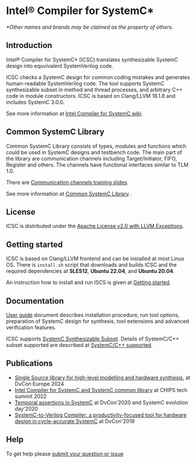 # Intel&reg; Compiler for SystemC* 

*\*Other names and brands may be claimed as the property of others.*

## Introduction

Intel&reg; Compiler for SystemC* (ICSC) translates synthesizable SystemC design into equvivalent SystemVerilog code.

ICSC checks a SystemC design for common coding mistakes and generates human-readable SystemVerilog code. The tool supports SystemC synthesizable subset in method and thread processes, and arbitrary C++ code in module constructors. ICSC is based on Clang/LLVM 18.1.8 and includes SystemC 3.0.0.

See more information at [Intel Compiler for SystemC wiki](https://github.com/intel/systemc-compiler/wiki).

## Common SystemC Library

Common SystemC Library consists of types, modules and functions which could be used in SystemC designs and testbench code. The main part of the library are communication channels including Target/Initiator, FIFO, Register and others. The channels have functional interfaces similar to TLM 1.0.

There are [Communication channels training slides](https://github.com/intel/systemc-compiler/blob/main/doc/papers/single_source_training.pdf).

See more information at [Common SystemC Library](https://github.com/intel/systemc-compiler/wiki/Common-SystemC-Library) .

## License

ICSC is distributed under the [Apache License v2.0 with LLVM Exceptions](https://github.com/intel/systemc-compiler/blob/main/LICENSE.txt).

## Getting started

ICSC is based on Clang/LLVM frontend and can be installed at most Linux OS. There is ```install.sh``` script that downloads and builds ICSC and the required dependencies at **SLES12**, **Ubuntu 22.04**, and **Ubuntu 20.04**.

An instruction how to install and run ISCS is given at [Getting started](https://github.com/intel/systemc-compiler/wiki/Getting-started). 

## Documentation 

[User guide](https://github.com/intel/systemc-compiler/blob/main/doc/ug.pdf) document describes installation procedure, run tool options, preparation of SystemC design for synthesis, tool extensions and advanced verification features.

ICSC supports [SystemC Synthesizable Subset](https://www.accellera.org/images/downloads/drafts-review/SystemC_Synthesis_Subset_Draft_1_4.pdf). Details of SystemC/C++ subset supported are described at [SystemC/C++ supported](https://github.com/intel/systemc-compiler/wiki/SystemC--supported).

## Publications

* [Single Source library for high-level modelling and hardware synthesis](https://github.com/intel/systemc-compiler/blob/main/doc/papers/preprint_single_source_2024.pdf), at DvCon Europe 2024
* [Intel Compiler for SystemC and SystemC common library](https://github.com/intel/systemc-compiler/blob/main/doc/papers/common_library_2022.pdf) at CHIPS tech summit 2022
* [Temporal assertions in SystemC](https://github.com/intel/systemc-compiler/blob/main/doc/papers/sct_assert.pdf) at DvCon'2020 and SystemC evolution day'2020
* [SystemC-to-Verilog Compiler: a productivity-focused tool for hardware design in cycle-accurate SystemC](https://github.com/intel/systemc-compiler/blob/main/doc/papers/icsc.pdf) at DvCon'2019

## Help

To get help please [submit your question or issue](https://github.com/intel/systemc-compiler/issues)
